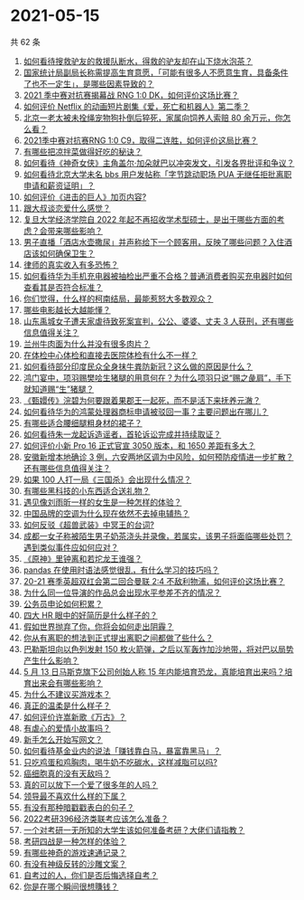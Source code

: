 # 2021-05-15

共 62 条

<!-- BEGIN -->
<!-- 最后更新时间 Sat May 15 2021 03:15:16 GMT+0800 (China Standard Time) -->

1. [如何看待搜救驴友的救援队断水，得救的驴友却在山下烧水泡茶？](https://www.zhihu.com/question/459310609)
2. [国家统计局副局长称需提高生育意愿，「可能有很多人不愿意生育，具备条件了也不一定生」，是哪些因素导致的？](https://www.zhihu.com/question/459227388)
3. [2021 季中赛对抗赛揭幕战 RNG 1:0
   DK，如何评价这场比赛？](https://www.zhihu.com/question/459459475)
4. [如何评价 Netflix
   的动画短片剧集《爱，死亡和机器人》第二季？](https://www.zhihu.com/question/459134092)
5. [北京一老太被未拴绳宠物狗扑倒后猝死，家属向饲养人索赔 80
   余万元，你怎么看？](https://www.zhihu.com/question/459188941)
6. [2021季中赛对抗赛RNG 1:0
   C9，取得二连胜，如何评价这局比赛？](https://www.zhihu.com/question/459488940)
7. [有哪些把凉拌菜做得好吃的秘诀？](https://www.zhihu.com/question/327948969)
8. [如何看待《神奇女侠》主角盖尔·加朵就巴以冲突发文，引发各界批评和争议？](https://www.zhihu.com/question/459349054)
9. [如何看待北京大学未名 bbs 用户发帖称「字节跳动职场 PUA
   无继任拒批离职申请和薪资证明」？](https://www.zhihu.com/question/459317193)
10. [如何评价《进击的巨人》加页内容?](https://www.zhihu.com/question/458917406)
11. [跟大叔谈恋爱什么感觉？](https://www.zhihu.com/question/319597687)
12. [复旦大学经济学院自 2022
    年起不再招收学术型硕士，是出于哪些方面的考虑？会带来哪些影响？](https://www.zhihu.com/question/458991146)
13. [男子直播「酒店水壶撒尿」并声称给下一个顾客用，反映了哪些问题？入住酒店该如何确保卫生？](https://www.zhihu.com/question/459371363)
14. [律师的真实收入有多恐怖？](https://www.zhihu.com/question/360433896)
15. [如何看待华为手机充电器被抽检出严重不合格？普通消费者购买充电器时如何查看其是否符合标准？](https://www.zhihu.com/question/459365657)
16. [你们觉得，什么样的柯南结局，最能惹怒大多数观众？](https://www.zhihu.com/question/336378614)
17. [哪些电影越长大越能懂？](https://www.zhihu.com/question/453278386)
18. [山东禹城女子遭夫家虐待致死案宣判，公公、婆婆、丈夫 3
    人获刑，还有哪些信息值得关注？](https://www.zhihu.com/question/459407000)
19. [兰州牛肉面为什么并没有很多肉片？](https://www.zhihu.com/question/448755182)
20. [在体检中心体检和直接去医院体检有什么不一样？](https://www.zhihu.com/question/24536825)
21. [如何看待部分印度民众全身抹牛粪防新冠？这么做的原因是什么？](https://www.zhihu.com/question/459344479)
22. [鸿门宴中，项羽赐樊哙生猪腿的用意何在？为什么项羽只说“赐之彘肩”，手下就知道赐“生”猪腿？](https://www.zhihu.com/question/19870339)
23. [《甄嬛传》浣碧为何要跟着果郡王一起死，而不是活下来抚养元澈？](https://www.zhihu.com/question/433789518)
24. [如何看待华为的鸿蒙处理器商标申请被驳回一事？主要问题出在哪儿？](https://www.zhihu.com/question/459040169)
25. [有哪些适合腰细腿粗身材的裙子？](https://www.zhihu.com/question/451854465)
26. [如何看待朱一龙起诉造谣者，首轮诉讼完成并持续取证？](https://www.zhihu.com/question/459455006)
27. [如何评价小新 Pro 16 正式官宣 3050 版本，和 1650
    差距有多大？](https://www.zhihu.com/question/459174182)
28. [安徽新增本地确诊 3
    例，六安两地区调为中风险，如何预防疫情进一步扩散？还有哪些信息值得关注？](https://www.zhihu.com/question/459297033)
29. [如果 100 人打一局《三国杀》会出现什么情况？](https://www.zhihu.com/question/458748936)
30. [有哪些黑科技的小东西适合送礼物？](https://www.zhihu.com/question/267703735)
31. [遇见像刘雨昕一样的女生是一种怎样的体验？](https://www.zhihu.com/question/458764364)
32. [中国品牌的空调为什么现在依然不去掉电辅热？](https://www.zhihu.com/question/437041385)
33. [如何反驳《超兽武装》中冥王的台词?](https://www.zhihu.com/question/453809133)
34. [成都一女子称被陌生男子奶茶浇头并录像，若属实，该男子将面临哪些处罚？遇到类似事件应如何应对？](https://www.zhihu.com/question/459197699)
35. [《原神》里钟离和若坨龙王谁强？](https://www.zhihu.com/question/455513453)
36. [pandas 在使用时语法感觉很乱，有什么学习的技巧吗？](https://www.zhihu.com/question/289788451)
37. [20-21 赛季英超双红会第二回合曼联 2:4
    不敌利物浦，如何评价这场比赛？](https://www.zhihu.com/question/459329808)
38. [为什么同一位导演的作品总会出现水平参差不齐的情况？](https://www.zhihu.com/question/457590938)
39. [公务员申论如何积累？](https://www.zhihu.com/question/62703465)
40. [四大 HR 眼中的好简历是什么样子的？](https://www.zhihu.com/question/270327306)
41. [假如世界抛弃了你，你将会如何走出阴霾？](https://www.zhihu.com/question/454120128)
42. [你从有离职的想法到正式提出离职之间都做了些什么？](https://www.zhihu.com/question/459123577)
43. [巴勒斯坦向以色列发射 150
    枚火箭弹，之后以军轰炸加沙地带，将对巴以局势产生什么影响？](https://www.zhihu.com/question/458956080)
44. [5 月 13 日马斯克旗下公司创始人称 15
    年内能培育恐龙，真能培育出来吗？培育出来会有哪些影响？](https://www.zhihu.com/question/459235882)
45. [为什么不建议买游戏本？](https://www.zhihu.com/question/406822764)
46. [真正的温柔是什么样子？](https://www.zhihu.com/question/374915368)
47. [如何评价许嵩新歌《万古》？](https://www.zhihu.com/question/459309716)
48. [有虐心的爱情小故事吗？](https://www.zhihu.com/question/381394515)
49. [新手怎么开始写网文？](https://www.zhihu.com/question/454846719)
50. [如何看待基金业内的说法「赚钱靠白马，暴富靠黑马」？](https://www.zhihu.com/question/458871834)
51. [只吃鸡蛋和鸡胸肉，喝牛奶不吃碳水，这样减脂可以吗?](https://www.zhihu.com/question/419594552)
52. [癌细胞真的没有天敌吗？](https://www.zhihu.com/question/443608344)
53. [真的可以放下一个爱了很多年的人吗？](https://www.zhihu.com/question/453855079)
54. [领导最不喜欢什么样的下属？](https://www.zhihu.com/question/401065430)
55. [有没有那种暗戳戳表白的句子？](https://www.zhihu.com/question/300244719)
56. [2022考研396经济类联考应该怎么准备？](https://www.zhihu.com/question/438333880)
57. [一个对考研一无所知的大学生该如何准备考研？大佬们请指教？](https://www.zhihu.com/question/62653700)
58. [考研四战是一种怎样的体验？](https://www.zhihu.com/question/53757945)
59. [有哪些神奇的游戏速通记录？](https://www.zhihu.com/question/458843261)
60. [有没有神级反转的沙雕文案？](https://www.zhihu.com/question/452293238)
61. [自考过的人，你们是否后悔选择自考？](https://www.zhihu.com/question/337908624)
62. [你是在哪个瞬间很想賺钱？](https://www.zhihu.com/question/451973989)

<!-- END -->
